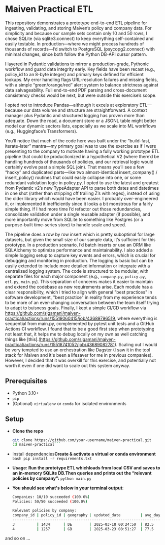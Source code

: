 # Maiven Practical ETL
This repository demonstrates a prototype end-to-end ETL pipeline for ingesting, validating, and storing Maiven’s policy and company data. For simplicity and because our sample sets contain only 10 and 50 rows, I chose SQLite (via sqlite3.connect) to keep everything self-contained and easily testable. In production—where we might process hundreds of thousands of records—I’d switch to PostgreSQL (psycopg2.connect) with minimal changes, since both follow the Python DB-API cursor pattern.

I layered in Pydantic validations to mirror a production-grade, Pythonic workflow and guard data integrity early. Key fields have been recast (e.g., policy_id to an 8-byte integer) and primary keys defined for efficient lookups. My error handling flags URL-resolution failures and missing fields, with a simple “green/orange/red” alert system to balance strictness against data salvageability. Full end-to-end PDF parsing and cross-document consistency checks would be next, but were outside this exercise’s scope.

I opted not to introduce Pandas—although it excels at exploratory ETL—because our data volume and structure are straightforward. A context manager plus Pydantic and structured logging has proven more than adequate. Down the road, a document store or a JSONL table might better model our dynamic sectors lists, especially as we scale into ML workflows (e.g., Huggingface’s Transformers). 

You’ll notice that much of the code here was built under the “build-fast, iterate-later” mantra—my primary goal was to use the exercise as if I were presenting to the company to motivate having a fully working prototype ETL pipeline that could be productionized in a hypothetical V2 (where there’d be handling hundreds of thousands of policies, and our retrieval logic would certainly evolve past a simple SQL join). That means you’ll see a few “hacky” and duplicated parts—like two almost-identical insert_company() / insert_policy() routines that could easily collapse into one, or some redundant validation logic in policy.py. I opted to use the latest and greatest from Pydantic v2’s new TypeAdapter API to parse both dates and datetimes in one shot (rather than stripping off trailing Z’s with regex), instead of using the older library which would have been easier. I probably over-engineered it, or implemented it inefficiently since it looks a bit monstrous for a fairly simple thing. If I had more time I’d refactor out those redundancies, consolidate validation under a single reusable adapter (if possible), and more importantly move from SQLite to something like Postgres (or a purpose-built time-series store) to handle scale and speed.

The pipeline does a row by row insert which is pretty suboptimal for large datasets, but given the small size of our sample data, it’s sufficient for this prototype. In a production scenario, I’d batch inserts or use an ORM like SQLAlchemy to optimize performance and maintainability. I also added a simple logging setup to capture key events and errors, which is crucial for debugging and monitoring in production. The logging is basic but can be easily extended to include more detailed information or integrate with a centralized logging system.
The code is structured to be modular, with separate files for each major component (e.g., `company.py`, `policy.py`, `etl.py`, `main.py`). This separation of concerns makes it easier to maintain and extend the codebase as new requirements arise. Each module has a clear responsibility, which I tried to align with general "best practices" in software development, "best practice" in reality from my experience tends to be more of an ever-changing conversation between the team itself trying to adapt to buisness goals.
Finally, I kept a simple CI/CD workflow via https://github.com/sigamani/maiven-practical/actions/runs/15519060415/job/43689796519, where everything is sequential from main.py, complemented by pytest unit tests and a GitHub Actions CI workflow. I found that to be a good first step when prototyping not least that, it helps me to debug locally on my own as well catching things like [this].(https://github.com/sigamani/maiven-practical/actions/runs/15518741052/job/43689082781). Scaling out I would be very tempted to use an orchestration like Dagster (I saw it in the tool stack for Maiven and it's been a lifesaver for me in previous companies). 
However, I decided that it was overkill for this exercise, and potentially not worth it even if one did want to scale out this system anyway.

## Prerequisites

- Python 3.10+
- `pip`
- (Optional) `virtualenv` or `conda` for isolated environments

## Setup

- **Clone the repo**  
   ```bash
   git clone https://github.com/your-username/maiven-practical.git
   cd maiven-practical```

-	Install dependencies**Create & activate a virtual or conda environment** 
   ```bash pip install -r requirements.txt```
  	
- **Usage: Run the prototype ETL whichloads from local CSV and saves to an in-memory
   SQLite DB.Then queries and prints out the “relevant policies by company”:**
  ```python main.py```

- **You should see what's below in your terminal output:**
  ```bash
  Companies: 10/10 succeeded (100.0%)
  Policies: 50/50 succeeded (100.0%)

  Relevant policies by company:
  company_id | policy_id | geography | updated_date         | avg_days
  -------------------------------------------------------------------
  3          | 1434      | DE        | 2025-03-18 00:24:50  | 82.5
  4          | 1257      | GB        | 2025-03-23 08:51:27  | 77.5
  ```
and so on ...
